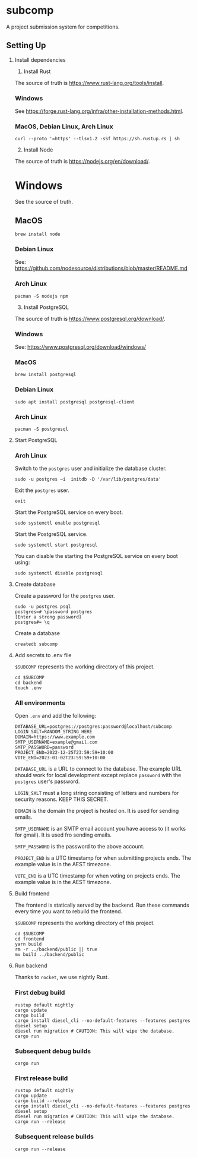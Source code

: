 # subcomp
A project submission system for competitions.


## Setting Up

1. Install dependencies

    1. Install Rust

    The source of truth is https://www.rust-lang.org/tools/install.

    ### Windows

    See https://forge.rust-lang.org/infra/other-installation-methods.html.

    ### MacOS, Debian Linux, Arch Linux

    ```
    curl --proto '=https' --tlsv1.2 -sSf https://sh.rustup.rs | sh
    ```


    2. Install Node

    The source of truth is https://nodejs.org/en/download/.

    # Windows

    See the source of truth.

    ## MacOS

    ```
    brew install node
    ```

    ### Debian Linux

    See: https://github.com/nodesource/distributions/blob/master/README.md

    ### Arch Linux

    ```
    pacman -S nodejs npm
    ```


    3. Install PostgreSQL

    The source of truth is https://www.postgresql.org/download/.

    ### Windows

    See: https://www.postgresql.org/download/windows/

    ### MacOS

    ```
    brew install postgresql
    ```

    ### Debian Linux

    ```
    sudo apt install postgresql postgresql-client
    ```

    ### Arch Linux
    
    ```
    pacman -S postgresql
    ```


2. Start PostgreSQL

    ### Arch Linux

    Switch to the `postgres` user and initialize the database cluster.

    ```
    sudo -u postgres –i  initdb -D '/var/lib/postgres/data'
    ```

    Exit the `postgres` user.
    
    ```
    exit
    ```

    Start the PostgreSQL service on every boot.
    
    ```
    sudo systemctl enable postgresql
    ```

    Start the PostgreSQL service.

    ```
    sudo systemctl start postgresql
    ```

    You can disable the starting the PostgreSQL service on every boot using:

    ```
    sudo systemctl disable postgresql
    ```


3. Create database

    Create a password for the `postgres` user.

    ```
    sudo -u postgres psql
    postgres=# \password postgres
    [Enter a strong password]
    postgres#= \q
    ```

    Create a database

    ```
    createdb subcomp
    ```


4. Add secrets to .env file

    `$SUBCOMP` represents the working directory of this project.

    ```
    cd $SUBCOMP
    cd backend
    touch .env
    ```

    ### All environments

    Open `.env` and add the following:
    
    ```
    DATABASE_URL=postgres://postgres:password@localhost/subcomp
    LOGIN_SALT=RANDOM_STRING_HERE
    DOMAIN=https://www.example.com
    SMTP_USERNAME=example@gmail.com
    SMTP_PASSWORD=password
    PROJECT_END=2022-12-25T23:59:59+10:00
    VOTE_END=2023-01-02T23:59:59+10:00
    ```

    `DATABASE_URL` is a URL to connect to the database. The example URL should work for local development except replace `password` with the `postgres` user's password.

    `LOGIN_SALT` must a long string consisting of letters and numbers for security reasons. KEEP THIS SECRET.

    `DOMAIN` is the domain the project is hosted on. It is used for sending emails.

    `SMTP_USERNAME` is an SMTP email account you have access to (it works for gmail). It is used fro sending emails.

    `SMTP_PASSWORD` is the password to the above account.

    `PROJECT_END` is a UTC timestamp for when submitting projects ends. The example value is in the AEST timezone.

    `VOTE_END` is a UTC timestamp for when voting on projects ends. The example value is in the AEST timezone.


4. Build frontend

    The frontend is statically served by the backend. Run these commands every time you want to rebuild the frontend.

    `$SUBCOMP` represents the working directory of this project.

    ```
    cd $SUBCOMP
    cd frontend
    yarn build
    rm -r ../backend/public || true
    mv build ../backend/public
    ```


3. Run backend

    Thanks to `rocket`, we use nightly Rust.

    ### First debug build

    ```
    rustup default nightly
    cargo update
    cargo build
    cargo install diesel_cli --no-default-features --features postgres
    diesel setup
    diesel run migration # CAUTION: This will wipe the database.
    cargo run
    ```

    ### Subsequent debug builds

    ```
    cargo run
    ```

    ### First release build

    ```
    rustup default nightly
    cargo update
    cargo build --release
    cargo install diesel_cli --no-default-features --features postgres
    diesel setup
    diesel run migration # CAUTION: This will wipe the database.
    cargo run --release
    ```

    ### Subsequent release builds

    ```
    cargo run --release
    ```
